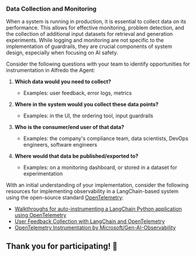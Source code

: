 ### Data Collection and Monitoring

When a system is running in production, it is essential to collect data on its performance. This allows for effective monitoring, problem detection, and the collection of additional input datasets for retrieval and generation experiments. While logging and monitoring are not specific to the implementation of guardrails, they are crucial components of system design, especially when focusing on AI safety.

Consider the following questions with your team to identify opportunities for instrumentation in Alfredo the Agent:

1. **Which data would you need to collect?**
   - Examples: user feedback, error logs, metrics

2. **Where in the system would you collect these data points?**
   - Examples: in the UI, the ordering tool, input guardrails

3. **Who is the consumer/end user of that data?**
   - Examples: the company's compliance team, data scientists, DevOps engineers, software engineers

4. **Where would that data be published/exported to?**
   - Examples: on a monitoring dashboard, or stored in a dataset for experimentation

With an initial understanding of your implementation, consider the following resources for implementing observability in a LangChain-based system using the open-source standard [OpenTelemetry](https://opentelemetry.io/):

- [Walkthroughs for auto-instrumenting a LangChain Python application using OpenTelemetry](https://opentelemetry.io/docs/instrumentation/python/automatic/logs-example/)
- [User Feedback Collection with LangChain and OpenTelemetry](https://github.com/microsoft/gen-ai-observability/blob/main/capabilities/user-feedback.md)
- [OpenTelemetry Instrumentation by Microsoft/Gen-AI-Observability](https://github.com/microsoft/gen-ai-observability/blob/main/capabilities/otel-instrumentation.md)

## Thank you for participating! 🥳

